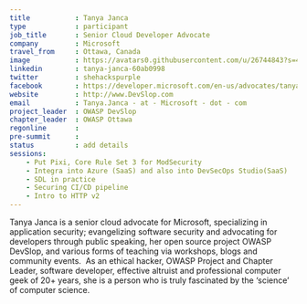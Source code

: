 ```yaml
---
title           : Tanya Janca
type            : participant
job_title       : Senior Cloud Developer Advocate
company         : Microsoft
travel_from     : Ottawa, Canada
image           : https://avatars0.githubusercontent.com/u/26744843?s=400&u=dbc5bb5fe5d719419efce1bb3e9870dd58a4c7ba&v=4
linkedin        : tanya-janca-60ab0998
twitter         : shehackspurple
facebook        : https://developer.microsoft.com/en-us/advocates/tanya-janca
website         : http://www.DevSlop.com
email           : Tanya.Janca - at - Microsoft - dot - com
project_leader  : OWASP DevSlop
chapter_leader  : OWASP Ottawa
regonline       :
pre-summit      :
status          : add details
sessions:
    - Put Pixi, Core Rule Set 3 for ModSecurity
    - Integra into Azure (SaaS) and also into DevSecOps Studio(SaaS)
    - SDL in practice
    - Securing CI/CD pipeline
    - Intro to HTTP v2
---
```


Tanya Janca is a senior cloud advocate for Microsoft, specializing in application security; evangelizing software security and advocating for developers through public speaking, her open source project OWASP DevSlop, and various forms of teaching via workshops, blogs and community events.  As an ethical hacker, OWASP Project and Chapter Leader, software developer, effective altruist and professional computer geek of 20+ years, she is a person who is truly fascinated by the ‘science’ of computer science.  
